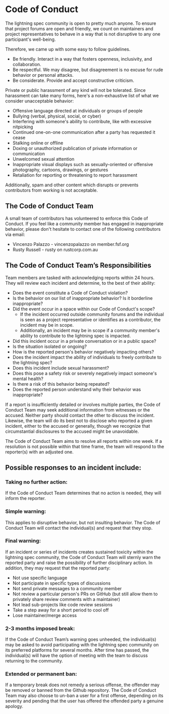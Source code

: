 # Code of Conduct

The lightning spec community is open to pretty much anyone. To ensure that project forums are open and friendly, we count on maintainers and project representatives to behave in a way that is not disruptive to any one participant's well-being.

Therefore, we came up with some easy to follow guidelines.
 * Be friendly. Interact in a way that fosters openness, inclusivity, and collaboration.
 * Be respectful. We may disagree, but disagreement is no excuse for rude behavior or personal attacks.
 * Be considerate. Provide and accept constructive criticism.

Private or public harassment of any kind will not be tolerated. Since harassment can take many forms, here's a non-exhaustive list of what we consider unacceptable behavior:
 * Offensive language directed at individuals or groups of people
 * Bullying (verbal, physical, social, or cyber)
 * Interfering with someone's ability to contribute, like with excessive nitpicking
 * Continued one-on-one communication after a party has requested it cease
 * Stalking online or offline
 * Doxing or unauthorized publication of private information or communication
 * Unwelcomed sexual attention
 * Inappropriate visual displays such as sexually-oriented or offensive photography, cartoons, drawings, or gestures
 * Retaliation for reporting or threatening to report harassment

Additionally, spam and other content which disrupts or prevents contributors from working is not acceptable.

## The Code of Conduct Team

A small team of contributors has volunteered to enforce this Code of Conduct. If you feel like a community member has engaged in inappropriate behavior, please don't hesitate to contact one of the following contributors via email:
 * Vincenzo Palazzo - vincenzopalazzo on member.fsf.org
 * Rusty Russell - rusty on rustcorp.com.au

## The Code of Conduct Team’s Responsibilities

Team members are tasked with acknowledging reports within 24 hours. They will review each incident and determine, to the best of their ability:
 * Does the event constitute a Code of Conduct violation?
 * Is the behavior on our list of inappropriate behavior? Is it borderline inappropriate?
 * Did the event occur in a space within our Code of Conduct's scope?
   * If the incident occurred outside community forums and the individual is seen as a project representative or identifies as a contributor, the incident may be in scope.
   * Additionally, an incident may be in scope if a community member's ability to contribute to the lightning spec is impacted.
 * Did this incident occur in a private conversation or in a public space?
 * Is the situation isolated or ongoing?
 * How is the reported person's behavior negatively impacting others?
 * Does the incident impact the ability of individuals to freely contribute to the lightning spec?
 * Does this incident include sexual harassment?
 * Does this pose a safety risk or severely negatively impact someone's mental health?
 * Is there a risk of this behavior being repeated?
 * Does the reported person understand why their behavior was inappropriate?

If a report is insufficiently detailed or involves multiple parties, the Code of Conduct Team may seek additional information from witnesses or the accused. Neither party should contact the other to discuss the incident. Likewise, the team will do its best not to disclose who reported a given incident, either to the accused or generally, though we recognize that circumstantial disclosures to the accused might be unavoidable.

The Code of Conduct Team aims to resolve all reports within one week. If a resolution is not possible within that time frame, the team will respond to the reporter(s) with an adjusted one.

## Possible responses to an incident include:

### Taking no further action:
If the Code of Conduct Team determines that no action is needed, they will inform the reporter.

### Simple warning:
This applies to disruptive behavior, but not insulting behavior. The Code of Conduct Team will contact the individual(s) and request that they stop.

### Final warning:
If an incident or series of incidents creates sustained toxicity within the lightning spec community, the Code of Conduct Team will sternly warn the reported party and raise the possibility of further disciplinary action. In addition, they may request that the reported party:
 * Not use specific language
 * Not participate in specific types of discussions
 * Not send private messages to a community member
 * Not review a particular person's PRs on GitHub (but still allow them to privately share review comments with a maintainer)
 * Not lead sub-projects like code review sessions
 * Take a step away for a short period to cool off
 * Lose maintainer/merge access

### 2-3 months imposed break:
If the Code of Conduct Team’s warning goes unheeded, the individual(s) may be asked to avoid participating with the lightning spec community on its preferred platforms for several months. After time has passed, the individual(s) will have the option of meeting with the team to discuss returning to the community.

### Extended or permanent ban:
If a temporary break does not remedy a serious offense, the offender may be removed or banned from the Github repository. The Code of Conduct Team may also choose to un-ban a user for a first offense, depending on its severity and pending that the user has offered the offended party a genuine apology.
